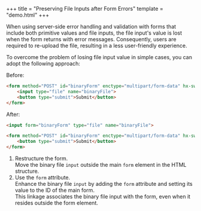 +++
title = "Preserving File Inputs after Form Errors"
template = "demo.html"
+++

When using server-side error handling and validation with forms that include both primitive values and file inputs, the file input's value is lost when the form returns with error messages. Consequently, users are required to re-upload the file, resulting in a less user-friendly experience.

To overcome the problem of losing file input value in simple cases, you can adopt the following approach:

Before:

```html
<form method="POST" id="binaryForm" enctype="multipart/form-data" hx-swap="outerHTML" hx-target="#binaryForm">
    <input type="file" name="binaryFile">
    <button type="submit">Submit</button>
</form>
```

After:

```html
<input form="binaryForm" type="file" name="binaryFile">

<form method="POST" id="binaryForm" enctype="multipart/form-data" hx-swap="outerHTML" hx-target="#binaryForm">
    <button type="submit">Submit</button>
</form>
```

1. Restructure the form.  
   Move the binary file `input` outside the main `form` element in the HTML structure.
2. Use the `form` attribute.  
   Enhance the binary file `input` by adding the `form` attribute and setting its value to the ID of the main form.  
   This linkage associates the binary file input with the form, even when it resides outside the form element.
